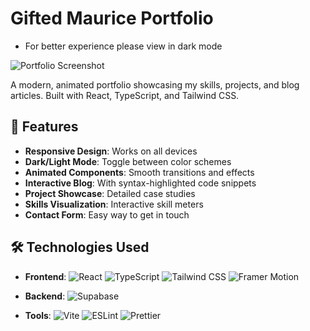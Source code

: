 # Gifted Maurice Portfolio

- For better experience please view in dark mode

![Portfolio Screenshot](https://zanalydpkhnbrjipfldc.supabase.co/storage/v1/object/public/juustgifted//Screenshot%202025-04-21%20033605.png) 

A modern, animated portfolio showcasing my skills, projects, and blog articles. Built with React, TypeScript, and Tailwind CSS.

## 🚀 Features

- **Responsive Design**: Works on all devices
- **Dark/Light Mode**: Toggle between color schemes
- **Animated Components**: Smooth transitions and effects
- **Interactive Blog**: With syntax-highlighted code snippets
- **Project Showcase**: Detailed case studies
- **Skills Visualization**: Interactive skill meters
- **Contact Form**: Easy way to get in touch

## 🛠 Technologies Used

- **Frontend**: 
  ![React](https://img.shields.io/badge/-React-61DAFB?logo=react&logoColor=white)
  ![TypeScript](https://img.shields.io/badge/-TypeScript-3178C6?logo=typescript&logoColor=white)
  ![Tailwind CSS](https://img.shields.io/badge/-Tailwind_CSS-38B2AC?logo=tailwind-css&logoColor=white)
  ![Framer Motion](https://img.shields.io/badge/-Framer_Motion-0055FF?logo=framer&logoColor=white)

- **Backend**:
  ![Supabase](https://img.shields.io/badge/-Supabase-3ECF8E?logo=supabase&logoColor=white)

- **Tools**:
  ![Vite](https://img.shields.io/badge/-Vite-646CFF?logo=vite&logoColor=white)
  ![ESLint](https://img.shields.io/badge/-ESLint-4B32C3?logo=eslint&logoColor=white)
  ![Prettier](https://img.shields.io/badge/-Prettier-F7B93E?logo=prettier&logoColor=white)

